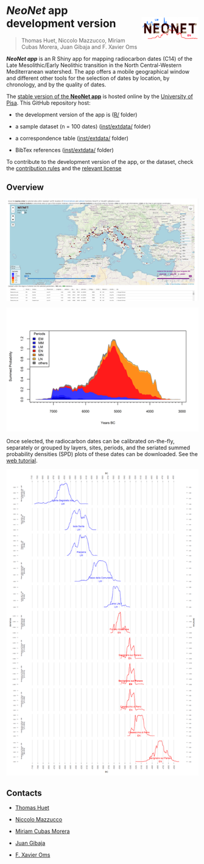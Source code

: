 # ***NeoNet*** app <br> development version <img src="doc/img/neonet.png" width='150px' align="right"/>
> Thomas Huet, Niccolo Mazzucco, Miriam Cubas Morera, Juan Gibaja and F. Xavier Oms

***NeoNet app*** is an R Shiny app for mapping radiocarbon dates (C14) of the Late Mesolithic/Early Neolithic transition in the North Central-Western Mediterranean watershed. The app offers a mobile geographical window and different other tools for the selection of dates by location, by chronology, and by the quality of dates. 
  
The <a href="http://shinyserver.cfs.unipi.it:3838/C14/" target="_blank">stable version of the <b>NeoNet app</b></a> is hosted online by the [University of Pisa](https://www.unipi.it/index.php/english). This GitHub repository host:  

* the development version of the app is ([R/](https://github.com/zoometh/neonet/tree/main/R) folder)

* a sample dataset (n = 100 dates) ([inst/extdata/](https://github.com/zoometh/neonet/tree/main/inst/extdata) folder)

* a correspondence table ([inst/extdata/](https://github.com/zoometh/neonet/tree/main/inst/extdata) folder)

* BibTex references ([inst/extdata/](https://github.com/zoometh/neonet/tree/main/inst/extdata) folder)


To contribute to the development version of the app, or the dataset, check the [contribution rules](https://github.com/zoometh/neonet/blob/master/github/CONTRIBUTING.md) and the [relevant license](https://github.com/zoometh/neonet/blob/master/LICENSE)

## Overview
  
<center>
  
![](doc/img/panel_map.png)
  
</center>

<center>
  
![](doc/img/neonet_calib_spd.png)
  
</center>
  
Once selected, the radiocarbon dates can be calibrated on-the-fly, separately or grouped by layers, sites, periods, and the seriated summed probability densities (SPD) plots of these dates can be downloaded. See the [web tutorial](https://zoometh.github.io/neonet/).
  
<center>
  
![](doc/img/neonet_calib_example.png)
  
</center>

## Contacts

* [Thomas Huet](mailto:thomashuet7@gmail.com)

* [Niccolo Mazzucco](mailto:niccolo.mazzucco@unipi.it)

* [Miriam Cubas Morera](mailto:mcubas.morera@gmail.com)

* [Juan Gibaja](jfgibaja@gmail.com)

* [F. Xavier Oms](oms@ub.edu)
  
